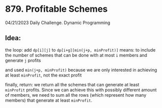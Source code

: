 # 879. Profitable Schemes

04/21/2023 Daily Challenge. Dynamic Programming

## Idea:

the loop: add `dp[i][j]` to `dp[i+g][min(j+p, minProfit)]` means: to include the number of schemes that can be done with at most `i` members and generate `j` profits

and used `min(j+p, minProfit)` because we are only interested in achieving at least `minProfit`, not the exact profit

finally, return: we return all the schemes that can generate at least `minProfit` profits. Since we can achieve this with possibly different amount of members, we need to sum all the rows (which represent how many members) that generate at least `minProfit`.
